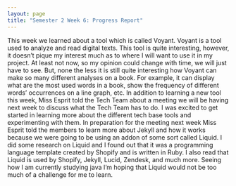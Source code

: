 ```yaml
---
layout: page
title: "Semester 2 Week 6: Progress Report"
---
```


This week we learned about a tool which is called Voyant. Voyant is a tool used to analyze and read digital texts. This tool is quite interesting, however, it doesn’t pique my interest much as to where I will want to use it in my project. At least not now, so my opinion could change with time, we will just have to see. But, none the less it is still quite interesting how Voyant can make so many different analyses on a book. For example, it can display what are the most used words in a book, show the frequency of different words’ occurrences on a line graph, etc. In addition to learning a new tool this week, Miss Esprit told the Tech Team about a meeting we will be having next week to discuss what the Tech Team has to do. I was excited to get started in learning more about the different tech base tools and experimenting with them. In preparation for the meeting next week Miss Esprit told the members to learn more about Jekyll and how it works because we were going to be using an addon of some sort called Liquid. I did some research on Liquid and I found out that it was a programming language template created by Shopify and is written in Ruby. I also read that Liquid is used by Shopify, Jekyll, Lucid, Zendesk, and much more. Seeing how I am currently studying java I’m hoping that Liquid would not be too much of a challenge for me to learn. 